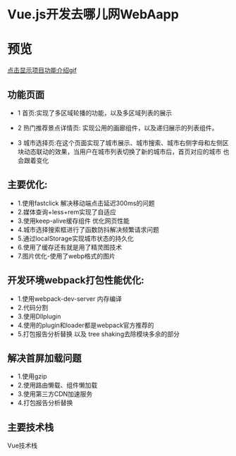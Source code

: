 # Vue.js开发去哪儿网WebAapp 
# 预览
 [点击显示项目功能介绍gif](http://39.108.252.24:4000/gif1.gif)
## 功能页面
* 1 首页:实现了多区域轮播的功能，以及多区域列表的展示

* 2 热门推荐景点详情页: 实现公用的画廊组件，以及递归展示的列表组件。

* 3 城市选择页:在这个页面实现了城市展示、城市搜索、城市右侧字母和左侧区块动态联动的效果，当用户在城市列表切换了新的城市后，首页对应的城市
也会跟着变化  

## 主要优化: 
* 1.使用fastclick 解决移动端点击延迟300ms的问题
* 2.媒体查询+less+rem实现了自适应
* 3.使用keep-alive缓存组件 优化网页性能
* 4.城市选择搜索框进行了函数防抖解决频繁请求问题
* 5.通过localStorage实现城市状态的持久化
* 6.使用了缓存还有就是用了精灵图技术
* 7.图片优化-使用了webp格式的图片 

## 开发环境webpack打包性能优化:
* 1.使用webpack-dev-server 内存编译
* 2.代码分割 
* 3.使用Dllplugin
* 4.使用的plugin和loader都是webpack官方推荐的
* 5.打包报告分析替换 以及 tree shaking去除模块多余的部分
## 解决首屏加载问题
* 1.使用gzip
* 2.使用路由懒载、组件懒加载
* 3.使用第三方CDN加速服务 
* 4.打包报告分析替换

## 主要技术栈
Vue技术栈
